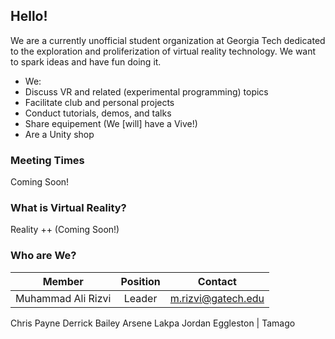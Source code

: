 ## Hello!

We are a currently unofficial student organization at Georgia Tech dedicated to the exploration and proliferization of virtual reality technology. We want to spark ideas and have fun doing it.

* We:
 * Discuss VR and related (experimental programming) topics
 * Facilitate club and personal projects
 * Conduct tutorials, demos, and talks
 * Share equipement (We [will] have a Vive!)
 * Are a Unity shop

### Meeting Times

Coming Soon!

### What is Virtual Reality?

Reality ++ (Coming Soon!)

### Who are We?

Member | Position | Contact
-|:-:|-
Muhammad Ali Rizvi | Leader | <m.rizvi@gatech.edu>
Chris Payne
Derrick Bailey
Arsene Lakpa
Jordan Eggleston | Tamago
